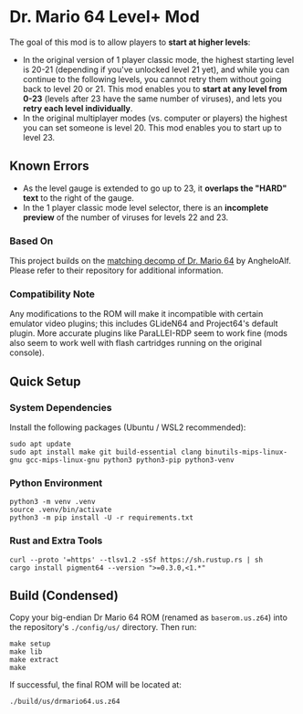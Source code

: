 # Dr. Mario 64 Level+ Mod

The goal of this mod is to allow players to **start at higher levels**:
- In the original version of 1 player classic mode, the highest starting level is 20-21 (depending if you've unlocked level 21 yet), and while you can continue to the following levels, you cannot retry them without going back to level 20 or 21. This mod enables you to **start at any level from 0-23** (levels after 23 have the same number of viruses), and lets you **retry each level individually**.
- In the original multiplayer modes (vs. computer or players) the highest you can set someone is level 20. This mod enables you to start up to level 23.

## Known Errors

- As the level gauge is extended to go up to 23, it **overlaps the "HARD" text** to the right of the gauge.
- In the 1 player classic mode level selector, there is an **incomplete preview** of the number of viruses for levels 22 and 23.

### Based On

This project builds on the [matching decomp of Dr. Mario 64](https://github.com/AngheloAlf/drmario64) by AngheloAlf. Please refer to their repository for additional information.

### Compatibility Note

Any modifications to the ROM will make it incompatible with certain emulator video plugins; this includes GLideN64 and Project64's default plugin. More accurate plugins like ParaLLEI-RDP seem to work fine (mods also seem to work well with flash cartridges running on the original console).

## Quick Setup

### System Dependencies
Install the following packages (Ubuntu / WSL2 recommended):

```
sudo apt update
sudo apt install make git build-essential clang binutils-mips-linux-gnu gcc-mips-linux-gnu python3 python3-pip python3-venv
```

### Python Environment
```
python3 -m venv .venv
source .venv/bin/activate
python3 -m pip install -U -r requirements.txt
```

### Rust and Extra Tools
```
curl --proto '=https' --tlsv1.2 -sSf https://sh.rustup.rs | sh
cargo install pigment64 --version ">=0.3.0,<1.*"
```

## Build (Condensed)
Copy your big-endian Dr Mario 64 ROM (renamed as `baserom.us.z64`) into the repository's `./config/us/` directory. Then run:

```
make setup
make lib
make extract
make
```

If successful, the final ROM will be located at:
```
./build/us/drmario64.us.z64
```
